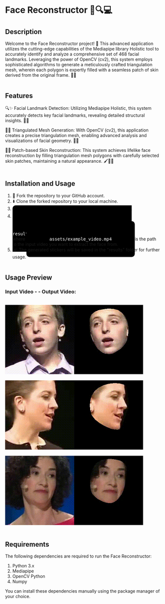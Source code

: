 # Face Reconstructor 👤🔍💻 <br>

## Description
Welcome to the Face Reconstructor project! 🌟 This advanced application utilizes the cutting-edge capabilities of the Mediapipe library Holistic tool
to accurately identify and analyze a comprehensive set of 468 facial landmarks. Leveraging the power of OpenCV (cv2), this system employs sophisticated 
algorithms to generate a meticulously crafted triangulation mesh, wherein each polygon is expertly filled with a seamless patch of skin derived from 
the original frame. 📸💡 <br><br>


## Features
🔍✨ Facial Landmark Detection: Utilizing Mediapipe Holistic, this system accurately detects key facial landmarks, revealing detailed structural insights. 🎯💡

🔳✨ Triangulated Mesh Generation: With OpenCV (cv2), this application creates a precise triangulation mesh, enabling advanced analysis and visualizations 
of facial geometry. 📏🔲

🎨✨ Patch-based Skin Reconstruction: This system achieves lifelike face reconstruction by filling triangulation mesh polygons with carefully selected skin 
patches, maintaining a natural appearance. 🖌️🧑‍🎨<br><br>


## Installation and Usage
1. :fork_and_knife:  Fork the repository to your GitHub account.
2. :arrow_down: Clone the forked repository to your local machine.
3. :cd: Navigate to the local repository using the command line.
4. :computer: Run the script using the following command: <br><kbd style="background-color: black; color: white; padding: 50px 75px; border-radius: 10px;">python reconstructor.py --input_image assets/example_video.mp4 --output_path results/processed_example_video.mp4</kbd>, <br>where <kbd style="background-color: black; color: white; padding: 50px 75px; border-radius: 10px;">assets/example_video.mp4</kbd>is the path to the input video you want to extract the face from.
8. :envelope: The generated stickers will be saved in the "results" folder for further usage.<br><br>

## Usage Preview
### Input Video - - Output Video: 

<br>![Example 1](gif/example_video.gif)![Processed Example 1](gif/processed_example_video.gif)
<br><br>![Example 2](gif/example_video_2.gif)![Processed Example 2](gif/processed_example_video_2.gif)
<br><br>![Example Test](gif/test.gif)![Processed Example Test](gif/processed_test.gif)<br><br>

## Requirements
The following dependencies are required to run the Face Reconstructor:

1. Python 3.x
2. Mediapipe
3. OpenCV Python
4. Numpy

You can install these dependencies manually using the package manager of your choice.
